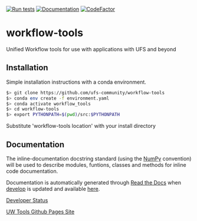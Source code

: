 [![Run tests](https://github.com/ufs-community/workflow-tools/actions/workflows/tests.yaml/badge.svg)](https://github.com/ufs-community/workflow-tools/actions/workflows/tests.yaml)
[![Documentation](https://github.com/ufs-community/workflow-tools/actions/workflows/docs.yaml/badge.svg)](https://github.com/ufs-community/workflow-tools/actions/workflows/docs.yaml)
[![CodeFactor](https://www.codefactor.io/repository/github/ufs-community/workflow-tools/badge)](https://www.codefactor.io/repository/github/ufs-community/workflow-tools)
# workflow-tools

Unified Workflow tools for use with applications with UFS and beyond

## Installation
Simple installation instructions with a conda environment.
```sh
$> git clone https://github.com/ufs-community/workflow-tools
$> conda env create -f environment.yaml
$> conda activate workflow_tools
$> cd workflow-tools
$> export PYTHONPATH=$(pwd)/src:$PYTHONPATH
```
Substitute 'workflow-tools location' with your install directory

## Documentation
The inline-documentation docstring standard (using the [NumPy](https://numpydoc.readthedocs.io/en/latest/format.html#docstring-standard) convention) will be used to describe modules, funtions, classes and methods for inline code documentation.

Documentation is automatically generated through [Read the Docs](https://readthedocs.org/) when [develop](https://github.com/ufs-community/workflow-tools/tree/develop) is updated and available [here](https://unified-workflow.readthedocs.io/en/latest/).

[Developer Status](https://github.com/orgs/ufs-community/projects/1)

[UW Tools Github Pages Site](https://ufs-community.github.io/workflow-tools/)